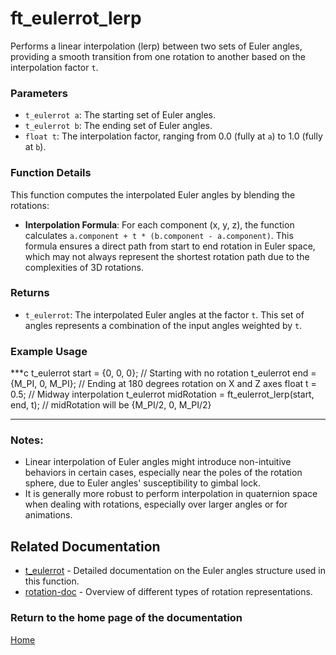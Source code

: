 # ft_eulerrot_lerp
Performs a linear interpolation (lerp) between two sets of Euler angles, providing a smooth transition from one rotation to another based on the interpolation factor `t`.

### Parameters
- `t_eulerrot a`: The starting set of Euler angles.
- `t_eulerrot b`: The ending set of Euler angles.
- `float t`: The interpolation factor, ranging from 0.0 (fully at `a`) to 1.0 (fully at `b`).

### Function Details
This function computes the interpolated Euler angles by blending the rotations:
- **Interpolation Formula**: For each component (x, y, z), the function calculates `a.component + t * (b.component - a.component)`. This formula ensures a direct path from start to end rotation in Euler space, which may not always represent the shortest rotation path due to the complexities of 3D rotations.

### Returns
- `t_eulerrot`: The interpolated Euler angles at the factor `t`. This set of angles represents a combination of the input angles weighted by `t`.

### Example Usage
***c
t_eulerrot start = {0, 0, 0}; // Starting with no rotation
t_eulerrot end = {M_PI, 0, M_PI}; // Ending at 180 degrees rotation on X and Z axes
float t = 0.5; // Midway interpolation
t_eulerrot midRotation = ft_eulerrot_lerp(start, end, t);
// midRotation will be {M_PI/2, 0, M_PI/2}
***

### Notes:
- Linear interpolation of Euler angles might introduce non-intuitive behaviors in certain cases, especially near the poles of the rotation sphere, due to Euler angles' susceptibility to gimbal lock.
- It is generally more robust to perform interpolation in quaternion space when dealing with rotations, especially over larger angles or for animations.

## Related Documentation
- [t_eulerrot](./t_eulerrot.md) - Detailed documentation on the Euler angles structure used in this function.
- [rotation-doc](../rotation-doc.md) - Overview of different types of rotation representations.

### Return to the home page of the documentation
[Home](../../home.md)
